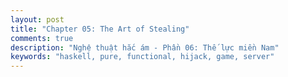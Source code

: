 ```yaml
---
layout: post
title: "Chapter 05: The Art of Stealing"
comments: true
description: "Nghệ thuật hắc ám - Phần 06: Thế lực miền Nam"
keywords: "haskell, pure, functional, hijack, game, server"
---
```


